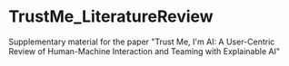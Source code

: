 # TrustMe_LiteratureReview
Supplementary material for the paper "Trust Me, I'm AI: A User-Centric Review of Human-Machine Interaction and Teaming with Explainable AI" 
